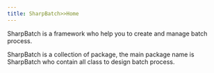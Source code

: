 ```yaml
---
title: SharpBatch>>Home
---
```

SharpBatch is a framework who help you to create and manage batch process.

SharpBatch is a collection of package, the main package name is SharpBatch who contain all class to design batch process.
